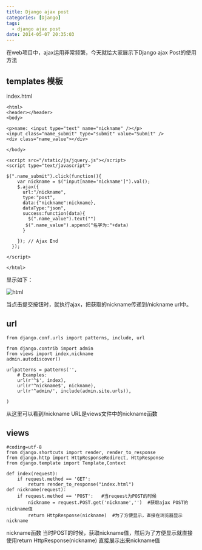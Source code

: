 ```yaml
---
title: Django ajax post
categories: [Django]
tags:
  - django ajax post
date: 2014-05-07 20:35:03
---
```


在web项目中，ajax运用非常频繁，今天就给大家展示下Django ajax Post的使用方法

## templates 模板

index.html


```
<html>
<header></header>
<body>

<p>name: <input type="text" name="nickname" /></p>
<input class="name_submit" type="submit" value="Submit" />
<div class="name_value"></div>

</body>

<script src="/static/js/jquery.js"></script>
<script type="text/javascript">

$(".name_submit").click(function(){
    var nickname = $("input[name='nickname']").val();
    $.ajax({
      url:"/nickname",
      type:"post",
      data:{"nickname":nickname},
      dataType:"json",
      success:function(data){
        $(".name_value").text("")
       $(".name_value").append("名字为:"+data)
      }

    }); // Ajax End
  });

</script>

</html>
```
显示如下：

![html](http://opslinux.qiniudn.com/9045993C-0EE1-4C5F-8B71-91452D31720A.png)

当点击提交按钮时，就执行ajax，把获取的nickname传递到/nickname url中。

## url


```
from django.conf.urls import patterns, include, url

from django.contrib import admin
from views import index,nickname
admin.autodiscover()

urlpatterns = patterns('',
    # Examples:
    url(r'^$', index),
    url(r'^nickname$', nickname),
    url(r'^admin/', include(admin.site.urls)),

)
```
从这里可以看到/nickname URL是views文件中的nickname函数


## views


```
#coding=utf-8
from django.shortcuts import render, render_to_response
from django.http import HttpResponseRedirect, HttpResponse
from django.template import Template,Context

def index(request):
    if request.method == 'GET':
        return render_to_response("index.html")
def nickname(request):
    if request.method == 'POST':   #当request为POST的时候
        nickname = request.POST.get('nickname','')  #获取ajax POST的nickname值
        return HttpResponse(nickname)  #为了方便显示，直接在浏览器显示nickname
```
nickname函数 当时POST的时候，获取nickname值，然后为了方便显示就直接使用return HttpResponse(nickname) 直接展示出来nickname值



